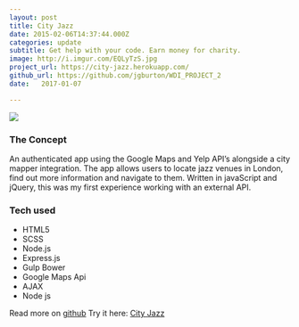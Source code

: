 ```yaml
---
layout: post
title: City Jazz
date: 2015-02-06T14:37:44.000Z
categories: update
subtitle: Get help with your code. Earn money for charity.
image: http://i.imgur.com/EQLyTzS.jpg
project_url: https://city-jazz.herokuapp.com/
github_url: https://github.com/jgburton/WDI_PROJECT_2
date:   2017-01-07

---
```

<img src="https://i.imgur.com/NYSqZoE.png" class="fit image">

### The Concept

An authenticated app using the Google Maps and Yelp API’s alongside a city mapper integration. The app allows users to locate jazz venues in London, find out more information and navigate to them. Written in javaScript and jQuery, this was my first experience working with an external API.

### Tech used

<ul>
<li>HTML5</li>
<li>SCSS</li>
<li>Node.js</li>
<li>Express.js</li>
<li>Gulp Bower</li>
<li>Google Maps Api</li>
<li>AJAX</li>
<li>Node js</li>
</ul>

Read more on [github](https://github.com/jgburton/WDI_PROJECT_2)
Try it here: [City Jazz](https://city-jazz.herokuapp.com/)
